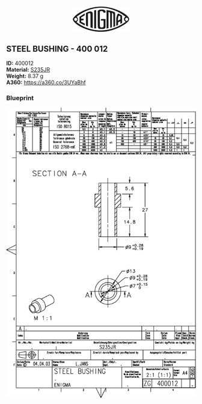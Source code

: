 <!-- PROJECT LOGO -->
<p align="center">
  <a href="https://github.com/AresValley/ENIGMA">
    <img src="../../img/logo.svg" alt="Logo" width="150">
  </a>
</p>

<!-- ABOUT THE PROJECT -->
## STEEL BUSHING - 400 012

**ID:** 400012 <br/>
**Material:** [S235JR](https://github.com/AresValley/ENIGMA#s235jr-) <br/>
**Weight:** 8.37 g <br/>
**A360:** https://a360.co/3UYaBhf <br/>

### Blueprint
<img src="BP.png" alt="Logo">
